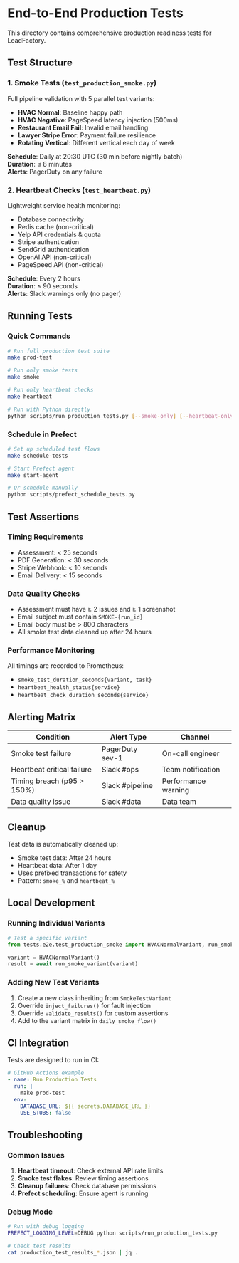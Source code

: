 # End-to-End Production Tests

This directory contains comprehensive production readiness tests for LeadFactory.

## Test Structure

### 1. Smoke Tests (`test_production_smoke.py`)
Full pipeline validation with 5 parallel test variants:
- **HVAC Normal**: Baseline happy path
- **HVAC Negative**: PageSpeed latency injection (500ms)
- **Restaurant Email Fail**: Invalid email handling
- **Lawyer Stripe Error**: Payment failure resilience
- **Rotating Vertical**: Different vertical each day of week

**Schedule**: Daily at 20:30 UTC (30 min before nightly batch)  
**Duration**: ≤ 8 minutes  
**Alerts**: PagerDuty on any failure

### 2. Heartbeat Checks (`test_heartbeat.py`)
Lightweight service health monitoring:
- Database connectivity
- Redis cache (non-critical)
- Yelp API credentials & quota
- Stripe authentication
- SendGrid authentication
- OpenAI API (non-critical)
- PageSpeed API (non-critical)

**Schedule**: Every 2 hours  
**Duration**: ≤ 90 seconds  
**Alerts**: Slack warnings only (no pager)

## Running Tests

### Quick Commands
```bash
# Run full production test suite
make prod-test

# Run only smoke tests
make smoke

# Run only heartbeat checks
make heartbeat

# Run with Python directly
python scripts/run_production_tests.py [--smoke-only] [--heartbeat-only]
```

### Schedule in Prefect
```bash
# Set up scheduled test flows
make schedule-tests

# Start Prefect agent
make start-agent

# Or schedule manually
python scripts/prefect_schedule_tests.py
```

## Test Assertions

### Timing Requirements
- Assessment: < 25 seconds
- PDF Generation: < 30 seconds
- Stripe Webhook: < 10 seconds
- Email Delivery: < 15 seconds

### Data Quality Checks
- Assessment must have ≥ 2 issues and ≥ 1 screenshot
- Email subject must contain `SMOKE-{run_id}`
- Email body must be > 800 characters
- All smoke test data cleaned up after 24 hours

### Performance Monitoring
All timings are recorded to Prometheus:
- `smoke_test_duration_seconds{variant, task}`
- `heartbeat_health_status{service}`
- `heartbeat_check_duration_seconds{service}`

## Alerting Matrix

| Condition | Alert Type | Channel |
|-----------|-----------|---------|
| Smoke test failure | PagerDuty sev-1 | On-call engineer |
| Heartbeat critical failure | Slack #ops | Team notification |
| Timing breach (p95 > 150%) | Slack #pipeline | Performance warning |
| Data quality issue | Slack #data | Data team |

## Cleanup

Test data is automatically cleaned up:
- Smoke test data: After 24 hours
- Heartbeat data: After 1 day
- Uses prefixed transactions for safety
- Pattern: `smoke_%` and `heartbeat_%`

## Local Development

### Running Individual Variants
```python
# Test a specific variant
from tests.e2e.test_production_smoke import HVACNormalVariant, run_smoke_variant

variant = HVACNormalVariant()
result = await run_smoke_variant(variant)
```

### Adding New Test Variants
1. Create a new class inheriting from `SmokeTestVariant`
2. Override `inject_failures()` for fault injection
3. Override `validate_results()` for custom assertions
4. Add to the variant matrix in `daily_smoke_flow()`

## CI Integration

Tests are designed to run in CI:
```yaml
# GitHub Actions example
- name: Run Production Tests
  run: |
    make prod-test
  env:
    DATABASE_URL: ${{ secrets.DATABASE_URL }}
    USE_STUBS: false
```

## Troubleshooting

### Common Issues

1. **Heartbeat timeout**: Check external API rate limits
2. **Smoke test flakes**: Review timing assertions
3. **Cleanup failures**: Check database permissions
4. **Prefect scheduling**: Ensure agent is running

### Debug Mode
```bash
# Run with debug logging
PREFECT_LOGGING_LEVEL=DEBUG python scripts/run_production_tests.py

# Check test results
cat production_test_results_*.json | jq .
```